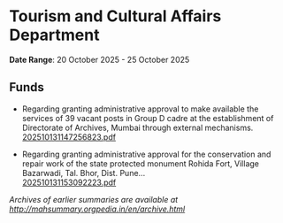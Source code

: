 # Tourism and Cultural Affairs Department

**Date Range**: 20 October 2025 - 25 October 2025


## Funds
- Regarding granting administrative approval to make available the services of 39 vacant posts in Group D cadre at the establishment of Directorate of Archives, Mumbai through external mechanisms.\
  [202510131147256823.pdf](https://gr.maharashtra.gov.in/Site/Upload/Government%20Resolutions/English/202510131147256823.pdf)

- Regarding granting administrative approval for the conservation and repair work of the state protected monument Rohida Fort, Village Bazarwadi, Tal. Bhor, Dist. Pune...\
  [202510131153092223.pdf](https://gr.maharashtra.gov.in/Site/Upload/Government%20Resolutions/English/202510131153092223.pdf)


*Archives of earlier summaries are available at http://mahsummary.orgpedia.in/en/archive.html*